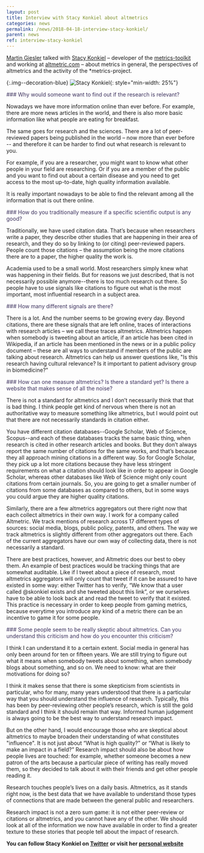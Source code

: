 ```yaml
---
layout: post
title: Interview with Stacy Konkiel about altmetrics
categories: news
permalink: /news/2018-04-18-interview-stacy-konkiel/
parent: news
ref: interview-stacy-konkiel
---
```

<!-- Start editing content here-->
[Martin Giesler](https://metrics-project.net/de/uber_uns/team/) talked with [Stacy Konkiel](http://stacykonkiel.org/) – developer of the [metrics-toolkit](http://stacykonkiel.org/force2016-innovation-challenge/)  and working at [altmetric.com](altmetric.com) – about metrics in general, the perspectives of altmetrics and the activity of the \*metrics-project.


{:.img--decoration-blue}
![Stacy Konkiel](https://i2.wp.com/stacykonkiel.org/wp-content/uploads/2016/01/cropped-profile-1.jpg?resize=300%2C300 "Stacy Konkiel"){: style="min-width: 25%"}



<div style="color:#3D325E" markdown="1">
### Why would someone want to find out if the research is relevant?
</div>

Nowadays we have more information online than ever before. For example, there are more news articles in the world, and there is also more basic information like what people are eating for breakfast. 

The same goes for research and the sciences. There are a lot of peer-reviewed papers being published in the world – now more than ever before -- and therefore it can be harder to find out what research is relevant to you. 

For example, if you are a researcher, you might want to know what other people in your field are researching. Or if you are a member of the public and you want to find out about a certain disease and you need to get access to the most up-to-date, high quality information available. 

It is really important nowadays to be able to find the relevant among all the information that is out there online.


<div style="color:#3D325E" markdown="1">
### How do you traditionally measure if a specific scientific output is any good?
</div>

Traditionally, we have used citation data. That’s because when researchers write a paper, they describe other studies that are happening in their area of research, and they do so by linking to (or citing) peer-reviewed papers. People count those citations – the assumption being the more citations there are to a paper, the higher quality the work is. 

Academia used to be a small world. Most researchers simply knew what was happening in their fields. But for reasons we just described, that is not necessarily possible anymore--there is too much research out there. So people have to use signals like citations to figure out what is the most important, most influential research in a subject area.


<div style="color:#3D325E" markdown="1">
### How many different signals are there?
</div>

There is a lot. And the number seems to be growing every day. Beyond citations, there are these signals that are left online, traces of interactions with research articles – we call these traces altmetrics. Altmetrics happen when somebody is tweeting about an article, if an article has been cited in Wikipedia, if an article has been mentioned in the news or in a public policy document – these are all ways to understand if members of the public are talking about research. Altmetrics can help us answer questions like, "Is this research having cultural relevance? Is it important to patient advisory group in biomedicine?"

<div style="color:#3D325E" markdown="1">
### How can one measure altmetrics? Is there a standard yet? Is there a website that makes sense of all the noise?
</div>

There is not a standard for altmetrics and I don’t necessarily think that that is bad thing. I think people get kind of nervous when there is not an authoritative way to measure something like altmetrics, but I would point out that there are not necessarily standards in citation either. 

You have different citation databases--Google Scholar, Web of Science, Scopus--and each of these databases tracks the same basic thing, when research is cited in other research articles and books. But they don’t always report the same number of citations for the same works, and that’s because they all approach mining citations in a different way. So for Google Scholar, they pick up a lot more citations because they have less stringent requirements on what a citation should look like in order to appear in Google Scholar, whereas other databases like Web of Science might only count citations from certain journals. So, you are going to get a smaller number of citations from some databases as compared to others, but in some ways you could argue they are higher quality citations. 

Similarly, there are a few altmetrics aggregators out there right now that each collect altmetrics in their own way. I work for a company called Altmetric. We track mentions of research across 17 different types of sources: social media, blogs, public policy, patents, and others. The way we track altmetrics is slightly different from other aggregators out there. Each of the current aggregators have our own way of collecting data, there is not necessarily a standard. 

There are best practices, however, and Altmetric does our best to obey them. An example of best practices would be tracking things that are somewhat auditable. Like if I tweet about a piece of research, most altmetrics aggregators will only count that tweet if it can be assured to have existed in some way: either Twitter has to verify, “We know that a user called @skonkiel exists and she tweeted about this link”, or we ourselves have to be able to look back at and read the tweet to verify that it existed. This practice is necessary in order to keep people from gaming metrics, because everytime you introduce any kind of a metric there can be an incentive to game it for some people.


<div style="color:#3D325E" markdown="1">
### Some people seem to be really skeptic about altmetrics. Can you understand this criticism and how do you encounter this criticism?
</div>

I think I can understand it to a certain extent. Social media in general has only been around for ten or fifteen years. We are still trying to figure out what it means when somebody tweets about something, when somebody blogs about something, and so on. We need to know: what are their motivations for doing so? 

I think it makes sense that there is some skepticism from scientists in particular, who for many, many years understood that there is a particular way that you should understand the influence of research. Typically, this has been by peer-reviewing other people’s research, which is still the gold standard and I think it should remain that way. Informed human judgement is always going to be the best way to understand research impact. 

But on the other hand, I would encourage those who are skeptical about altmetrics to maybe broaden their understanding of what constitutes "influence". It is not just about “What is high quality?” or “What is likely to make an impact in a field?” Research impact should also be about how people lives are touched: for example, whether someone becomes a new patron of the arts because a particular piece of writing has really moved them, so they decided to talk about it with their friends and get other people reading it. 

Research touches people’s lives on a daily basis. Altmetrics, as it stands right now, is the best data that we have available to understand those types of connections that are made between the general public and researchers. 

Research impact is not a zero sum game: it is not either peer-review or citations or altmetrics, and you cannot have any of the other. We should look at all of the information we now have available in order to find a greater texture to these stories that people tell about the impact of research.




**You can follow Stacy Konkiel on [Twitter](https://twitter.com/skonkiel)**
**or visit her [personal website](http://stacykonkiel.org/)**

